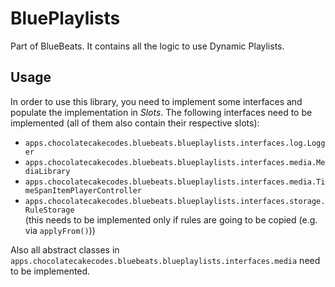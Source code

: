 # BluePlaylists

Part of BlueBeats.
It contains all the logic to use Dynamic Playlists.

## Usage

In order to use this library, you need to implement some interfaces and populate the 
implementation in *Slots*.
The following interfaces need to be implemented (all of them also contain their respective slots):

- `apps.chocolatecakecodes.bluebeats.blueplaylists.interfaces.log.Logger`
- `apps.chocolatecakecodes.bluebeats.blueplaylists.interfaces.media.MediaLibrary`
- `apps.chocolatecakecodes.bluebeats.blueplaylists.interfaces.media.TimeSpanItemPlayerController`
- `apps.chocolatecakecodes.bluebeats.blueplaylists.interfaces.storage.RuleStorage`\
  (this needs to be implemented only if rules are going to be copied (e.g. via `applyFrom()`))

Also all abstract classes in `apps.chocolatecakecodes.bluebeats.blueplaylists.interfaces.media` 
need to be implemented.

